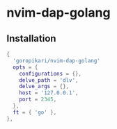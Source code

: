 # nvim-dap-golang

## Installation

```lua
{
  'goropikari/nvim-dap-golang'
  opts = {
    configurations = {},
    delve_path = 'dlv',
    delve_args = {},
    host = '127.0.0.1',
    port = 2345,
  },
  ft = { 'go' },
},
```
